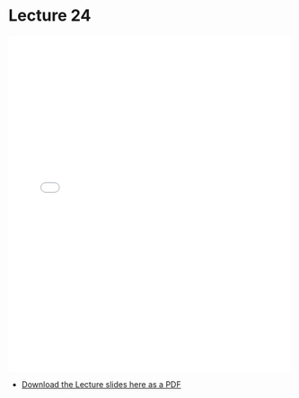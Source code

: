 # Lecture 24

<div>
<iframe src="../../102_lec24.pdf" width="100%" height="600px" frameBorder="0"> </iframe>
</div>

- [Download the Lecture slides here as a PDF](../../102_lec24.pdf)